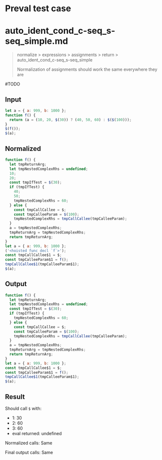 # Preval test case

# auto_ident_cond_c-seq_s-seq_simple.md

> normalize > expressions > assignments > return > auto_ident_cond_c-seq_s-seq_simple
>
> Normalization of assignments should work the same everywhere they are

#TODO

## Input

`````js filename=intro
let a = { a: 999, b: 1000 };
function f() {
  return (a = (10, 20, $(30)) ? (40, 50, 60) : $($(100)));
}
$(f());
$(a);
`````

## Normalized

`````js filename=intro
function f() {
  let tmpReturnArg;
  let tmpNestedComplexRhs = undefined;
  10;
  20;
  const tmpIfTest = $(30);
  if (tmpIfTest) {
    40;
    50;
    tmpNestedComplexRhs = 60;
  } else {
    const tmpCallCallee = $;
    const tmpCalleeParam = $(100);
    tmpNestedComplexRhs = tmpCallCallee(tmpCalleeParam);
  }
  a = tmpNestedComplexRhs;
  tmpReturnArg = tmpNestedComplexRhs;
  return tmpReturnArg;
}
let a = { a: 999, b: 1000 };
('<hoisted func decl `f`>');
const tmpCallCallee$1 = $;
const tmpCalleeParam$1 = f();
tmpCallCallee$1(tmpCalleeParam$1);
$(a);
`````

## Output

`````js filename=intro
function f() {
  let tmpReturnArg;
  let tmpNestedComplexRhs = undefined;
  const tmpIfTest = $(30);
  if (tmpIfTest) {
    tmpNestedComplexRhs = 60;
  } else {
    const tmpCallCallee = $;
    const tmpCalleeParam = $(100);
    tmpNestedComplexRhs = tmpCallCallee(tmpCalleeParam);
  }
  a = tmpNestedComplexRhs;
  tmpReturnArg = tmpNestedComplexRhs;
  return tmpReturnArg;
}
let a = { a: 999, b: 1000 };
const tmpCallCallee$1 = $;
const tmpCalleeParam$1 = f();
tmpCallCallee$1(tmpCalleeParam$1);
$(a);
`````

## Result

Should call `$` with:
 - 1: 30
 - 2: 60
 - 3: 60
 - eval returned: undefined

Normalized calls: Same

Final output calls: Same
